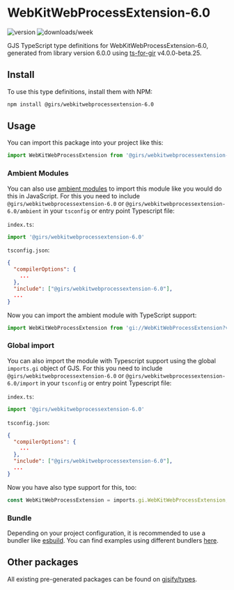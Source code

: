
# WebKitWebProcessExtension-6.0

![version](https://img.shields.io/npm/v/@girs/webkitwebprocessextension-6.0)
![downloads/week](https://img.shields.io/npm/dw/@girs/webkitwebprocessextension-6.0)


GJS TypeScript type definitions for WebKitWebProcessExtension-6.0, generated from library version 6.0.0 using [ts-for-gir](https://github.com/gjsify/ts-for-gir) v4.0.0-beta.25.

## Install

To use this type definitions, install them with NPM:
```bash
npm install @girs/webkitwebprocessextension-6.0
```

## Usage

You can import this package into your project like this:
```ts
import WebKitWebProcessExtension from '@girs/webkitwebprocessextension-6.0';
```

### Ambient Modules

You can also use [ambient modules](https://github.com/gjsify/ts-for-gir/tree/main/packages/cli#ambient-modules) to import this module like you would do this in JavaScript.
For this you need to include `@girs/webkitwebprocessextension-6.0` or `@girs/webkitwebprocessextension-6.0/ambient` in your `tsconfig` or entry point Typescript file:

`index.ts`:
```ts
import '@girs/webkitwebprocessextension-6.0'
```

`tsconfig.json`:
```json
{
  "compilerOptions": {
    ...
  },
  "include": ["@girs/webkitwebprocessextension-6.0"],
  ...
}
```

Now you can import the ambient module with TypeScript support: 

```ts
import WebKitWebProcessExtension from 'gi://WebKitWebProcessExtension?version=6.0';
```

### Global import

You can also import the module with Typescript support using the global `imports.gi` object of GJS.
For this you need to include `@girs/webkitwebprocessextension-6.0` or `@girs/webkitwebprocessextension-6.0/import` in your `tsconfig` or entry point Typescript file:

`index.ts`:
```ts
import '@girs/webkitwebprocessextension-6.0'
```

`tsconfig.json`:
```json
{
  "compilerOptions": {
    ...
  },
  "include": ["@girs/webkitwebprocessextension-6.0"],
  ...
}
```

Now you have also type support for this, too:

```ts
const WebKitWebProcessExtension = imports.gi.WebKitWebProcessExtension;
```

### Bundle

Depending on your project configuration, it is recommended to use a bundler like [esbuild](https://esbuild.github.io/). You can find examples using different bundlers [here](https://github.com/gjsify/ts-for-gir/tree/main/examples).

## Other packages

All existing pre-generated packages can be found on [gjsify/types](https://github.com/gjsify/types).

